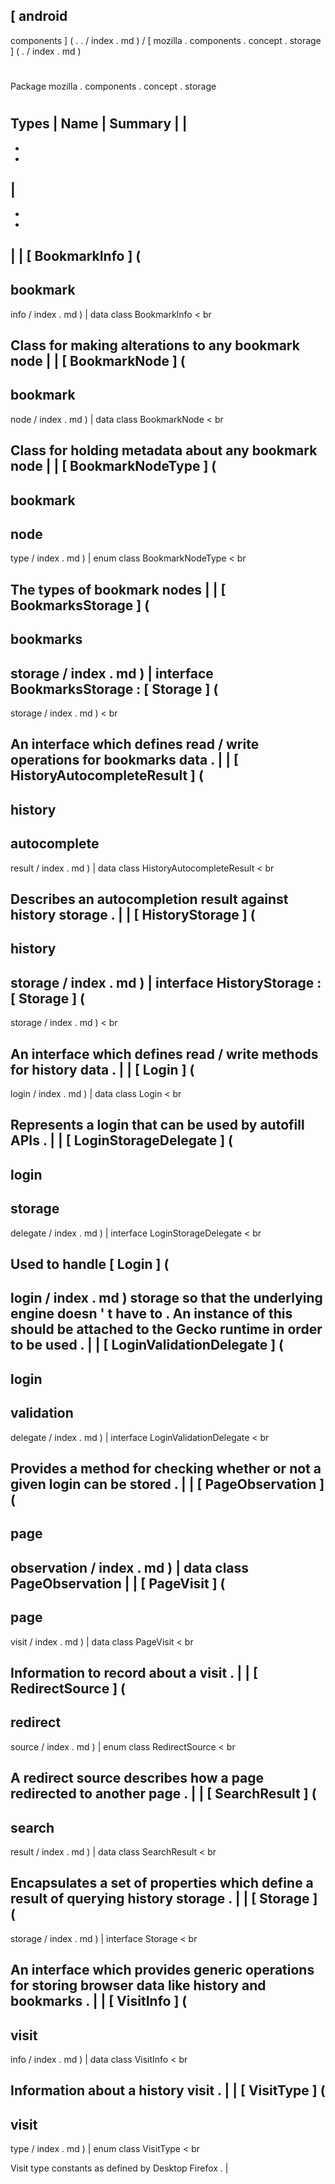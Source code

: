 [
android
-
components
]
(
.
.
/
index
.
md
)
/
[
mozilla
.
components
.
concept
.
storage
]
(
.
/
index
.
md
)
#
#
Package
mozilla
.
components
.
concept
.
storage
#
#
#
Types
|
Name
|
Summary
|
|
-
-
-
|
-
-
-
|
|
[
BookmarkInfo
]
(
-
bookmark
-
info
/
index
.
md
)
|
data
class
BookmarkInfo
<
br
>
Class
for
making
alterations
to
any
bookmark
node
|
|
[
BookmarkNode
]
(
-
bookmark
-
node
/
index
.
md
)
|
data
class
BookmarkNode
<
br
>
Class
for
holding
metadata
about
any
bookmark
node
|
|
[
BookmarkNodeType
]
(
-
bookmark
-
node
-
type
/
index
.
md
)
|
enum
class
BookmarkNodeType
<
br
>
The
types
of
bookmark
nodes
|
|
[
BookmarksStorage
]
(
-
bookmarks
-
storage
/
index
.
md
)
|
interface
BookmarksStorage
:
[
Storage
]
(
-
storage
/
index
.
md
)
<
br
>
An
interface
which
defines
read
/
write
operations
for
bookmarks
data
.
|
|
[
HistoryAutocompleteResult
]
(
-
history
-
autocomplete
-
result
/
index
.
md
)
|
data
class
HistoryAutocompleteResult
<
br
>
Describes
an
autocompletion
result
against
history
storage
.
|
|
[
HistoryStorage
]
(
-
history
-
storage
/
index
.
md
)
|
interface
HistoryStorage
:
[
Storage
]
(
-
storage
/
index
.
md
)
<
br
>
An
interface
which
defines
read
/
write
methods
for
history
data
.
|
|
[
Login
]
(
-
login
/
index
.
md
)
|
data
class
Login
<
br
>
Represents
a
login
that
can
be
used
by
autofill
APIs
.
|
|
[
LoginStorageDelegate
]
(
-
login
-
storage
-
delegate
/
index
.
md
)
|
interface
LoginStorageDelegate
<
br
>
Used
to
handle
[
Login
]
(
-
login
/
index
.
md
)
storage
so
that
the
underlying
engine
doesn
'
t
have
to
.
An
instance
of
this
should
be
attached
to
the
Gecko
runtime
in
order
to
be
used
.
|
|
[
LoginValidationDelegate
]
(
-
login
-
validation
-
delegate
/
index
.
md
)
|
interface
LoginValidationDelegate
<
br
>
Provides
a
method
for
checking
whether
or
not
a
given
login
can
be
stored
.
|
|
[
PageObservation
]
(
-
page
-
observation
/
index
.
md
)
|
data
class
PageObservation
|
|
[
PageVisit
]
(
-
page
-
visit
/
index
.
md
)
|
data
class
PageVisit
<
br
>
Information
to
record
about
a
visit
.
|
|
[
RedirectSource
]
(
-
redirect
-
source
/
index
.
md
)
|
enum
class
RedirectSource
<
br
>
A
redirect
source
describes
how
a
page
redirected
to
another
page
.
|
|
[
SearchResult
]
(
-
search
-
result
/
index
.
md
)
|
data
class
SearchResult
<
br
>
Encapsulates
a
set
of
properties
which
define
a
result
of
querying
history
storage
.
|
|
[
Storage
]
(
-
storage
/
index
.
md
)
|
interface
Storage
<
br
>
An
interface
which
provides
generic
operations
for
storing
browser
data
like
history
and
bookmarks
.
|
|
[
VisitInfo
]
(
-
visit
-
info
/
index
.
md
)
|
data
class
VisitInfo
<
br
>
Information
about
a
history
visit
.
|
|
[
VisitType
]
(
-
visit
-
type
/
index
.
md
)
|
enum
class
VisitType
<
br
>
Visit
type
constants
as
defined
by
Desktop
Firefox
.
|
